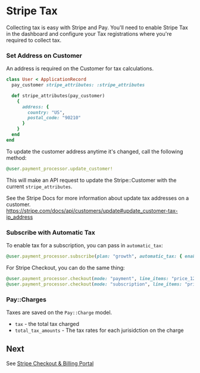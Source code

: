 # Stripe Tax

Collecting tax is easy with Stripe and Pay. You'll need to enable Stripe Tax in the dashboard and configure your Tax registrations where you're required to collect tax.

### Set Address on Customer

An address is required on the Customer for tax calculations.

```ruby
class User < ApplicationRecord
  pay_customer stripe_attributes: :stripe_attributes

  def stripe_attributes(pay_customer)
    {
      address: {
        country: "US",
        postal_code: "90210"
      }
    }
  end
end
```

To update the customer address anytime it's changed, call the following method:

```ruby
@user.payment_processor.update_customer!
```

This will make an API request to update the Stripe::Customer with the current `stripe_attributes`.

See the Stripe Docs for more information about update tax addresses on a customer.
https://stripe.com/docs/api/customers/update#update_customer-tax-ip_address

### Subscribe with Automatic Tax

To enable tax for a subscription, you can pass in `automatic_tax`:

```ruby
@user.payment_processor.subscribe(plan: "growth", automatic_tax: { enabled: true })
```

For Stripe Checkout, you can do the same thing:

```ruby
@user.payment_processor.checkout(mode: "payment", line_items: "price_1234", automatic_tax: { enabled: true })
@user.payment_processor.checkout(mode: "subscription", line_items: "price_1234", automatic_tax: { enabled: true })
```

### Pay::Charges

Taxes are saved on the `Pay::Charge` model.

* `tax` - the total tax charged
* `total_tax_amounts` - The tax rates for each jurisidction on the charge

## Next

See [Stripe Checkout & Billing Portal](8_stripe_checkout.md)
